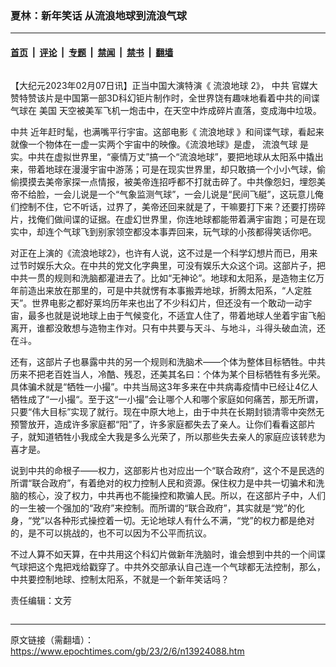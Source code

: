 ### 夏林：新年笑话 从流浪地球到流浪气球

---

#### [首页](../../../..?n13924088) &nbsp;|&nbsp; [评论](../../../../../epoch-comment?n13924088) &nbsp;|&nbsp; [专题](../../../../../epoch-special?n13924088) &nbsp;|&nbsp; [禁闻](../../../../../epoch-news?n13924088) &nbsp;|&nbsp; [禁书](../../../../../books?n13924088) &nbsp;|&nbsp; [翻墙](https://github.com/gfw-breaker/nogfw/blob/master/README.md?n13924088)


<div class="column" id="artbody" itemprop="articleBody">
 <!-- article content begin -->
 <p>
  【大纪元2023年02月07日讯】正当中国大演特演《
  <ok href="https://www.epochtimes.com/gb/tag/%E6%B5%81%E6%B5%AA%E5%9C%B0%E7%90%83.html">
   流浪地球
  </ok>
  2》，
  <ok href="https://www.epochtimes.com/gb/tag/%E4%B8%AD%E5%85%B1.html">
   中共
  </ok>
  官媒大赞特赞该片是中国第一部3D科幻钜片制作时，全世界饶有趣味地看着中共的间谍气球在
  <ok href="https://www.epochtimes.com/gb/tag/%E7%BE%8E%E5%9B%BD.html">
   美国
  </ok>
  天空被美军飞机一炮击中，在天空中炸成碎片直落，变成海中垃圾。
 </p>
 <p>
  <ok href="https://www.epochtimes.com/gb/tag/%E4%B8%AD%E5%85%B1.html">
   中共
  </ok>
  近年赶时髦，也满嘴平行宇宙。这部电影《
  <ok href="https://www.epochtimes.com/gb/tag/%E6%B5%81%E6%B5%AA%E5%9C%B0%E7%90%83.html">
   流浪地球
  </ok>
  》和间谍气球，看起来就像一个物体在一虚一实两个宇宙中的映像。《流浪地球》是虚，
  <ok href="https://www.epochtimes.com/gb/tag/%E6%B5%81%E6%B5%AA%E6%B0%94%E7%90%83.html">
   流浪气球
  </ok>
  是实。中共在虚拟世界里，“豪情万丈”搞一个“流浪地球”，要把地球从太阳系中撬出来，带着地球在漫漫宇宙中游荡；可是在现实世界里，却只敢搞一个小小气球，偷偷摸摸去美帝家探一点情报，被美帝连招呼都不打就击碎了。中共像怨妇，埋怨美帝不给脸，一会儿说是一个“气象监测气球”，一会儿说是“民间飞艇”，这玩意儿俺们控制不住，它不听话，过界了，美帝还回来就是了，干嘛要打下来？还要打捞碎片，找俺们做间谍的证据。在虚幻世界里，你连地球都能带着满宇宙跑；可是在现实中，却连个气球飞到别家领空都没本事弄回来，玩气球的小孩都得笑话你吧。
 </p>
 <p>
  对正在上演的《流浪地球2》，也许有人说，这不过是一个科学幻想片而已，用来过节时娱乐大众。在中共的党文化字典里，可没有娱乐大众这个词。这部片子，把中共一贯的规则和洗脑都灌进去了。比如“无神论”。地球和太阳系，是造物主亿万年前造出来放在那里的，可是中共就愣有本事搬弄地球，折腾太阳系，“人定胜天”。世界电影之都好莱坞历年来也出了不少科幻片，但还没有一个敢动一动宇宙，最多也就是说地球上由于气候变化，不适宜人住了，带着地球人坐着宇宙飞船离开，谁都没敢想与造物主作对。只有中共要与天斗、与地斗，斗得头破血流，还在斗。
 </p>
 <p>
  还有，这部片子也暴露中共的另一个规则和洗脑术——个体为整体目标牺牲。中共历来不把老百姓当人，冷酷、残忍，还美其名曰：个体为某个目标牺牲有多光荣。具体骗术就是“牺牲一小撮”。中共当局这3年多来在中共病毒疫情中已经让4亿人牺牲成了“一小撮“。至于这“一小撮”会让哪个人和哪个家庭如何痛苦，那无所谓，只要“伟大目标”实现了就行。现在中原大地上，由于中共在长期封锁清零中突然无预警放开，造成许多家庭都“阳”了，许多家庭都失去了亲人。让你们看看这部片子，就知道牺牲小我成全大我是多么光荣了，所以那些失去亲人的家庭应该转悲为喜才是。
 </p>
 <p>
  说到中共的命根子——权力，这部影片也对应出一个“联合政府“，这个不是民选的所谓“联合政府”，有着绝对的权力控制人民和资源。保住权力是中共一切骗术和洗脑的核心，没了权力，中共再也不能操控和欺骗人民。所以，在这部片子中，人们的一生被一个强加的“政府”来控制。而所谓的“联合政府”，其实就是“党”的化身，“党”以各种形式操控着一切。无论地球人有什么不满，“党”的权力都是绝对的，是不可以挑战的，也不可以因为不公平而抗议。
 </p>
 <p>
  不过人算不如天算，在中共用这个科幻片做新年洗脑时，谁会想到中共的一个间谍气球把这个鬼把戏给戳穿了。中共外交部承认自己连一个气球都无法控制，那么，中共要控制地球、控制太阳系，不就是一个新年笑话吗？
 </p>
 <p>
  责任编辑：文芳
 </p>
 <!-- article content end -->
</div>


---

原文链接（需翻墙）：https://www.epochtimes.com/gb/23/2/6/n13924088.htm